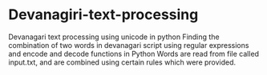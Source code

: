 # Devanagiri-text-processing
Devanagari text processing using unicode in python
Finding the combination of two words in devanagari script using regular expressions and encode and decode functions in Python
Words are read from file called input.txt, and are combined using certain rules which were provided.
